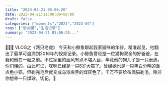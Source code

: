```yaml
---
title: "2023-04-21 05:06:20"
date: 2023-04-21T11:00:00+08:00
draft: false
categories: ["moments","2023","2023-04"]
tags: ["朋友圈","生活记录"]
summary: "2023-04-21 05:06:20..."
---
```


🐶➕🐱 VLOG之《两只老虎》
​
​今天和小鲸鱼聊起我家猫咪的年龄。精准起见，他翻出了最早可追溯到2016年的视频记录。小鲸鱼曾经是一位猫狗双全的好爸爸，在我和他在一起之前。不过家里的画风有点不堪入目，毕竟他的狗儿子是一只泰迪。你们懂的。
​
由此可证，咪咪​已经是一只8岁大猫了。曾经她也是一只黑白分明的重点色小猫，但剃完毛后就变成乌漆麻黑的煤灰色了。千万不要给布偶猫剃毛，除非你想养一只煤球。切记。📝

